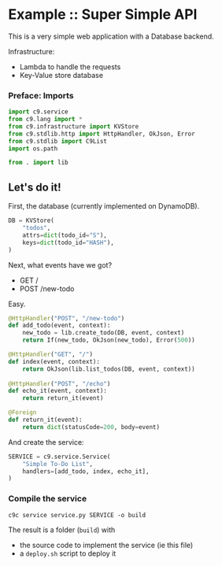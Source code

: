 # Example :: Super Simple API

This is a very simple web application with a Database backend.

Infrastructure:
- Lambda to handle the requests
- Key-Value store database


### Preface: Imports

```python tangle:service.py
import c9.service
from c9.lang import *
from c9.infrastructure import KVStore
from c9.stdlib.http import HttpHandler, OkJson, Error
from c9.stdlib import C9List
import os.path

from . import lib
```

## Let's do it!

First, the database (currently implemented on DynamoDB).

```python tangle:service.py
DB = KVStore(
    "todos",
    attrs=dict(todo_id="S"),
    keys=dict(todo_id="HASH"),
)
```

Next, what events have we got?
- GET /
- POST /new-todo

Easy.

```python tangle:service.py
@HttpHandler("POST", "/new-todo")
def add_todo(event, context):
    new_todo = lib.create_todo(DB, event, context)
    return If(new_todo, OkJson(new_todo), Error(500))

@HttpHandler("GET", "/")
def index(event, context):
    return OkJson(lib.list_todos(DB, event, context))
    
@HttpHandler("POST", "/echo")
def echo_it(event, context):
    return return_it(event)

@Foreign
def return_it(event):
    return dict(statusCode=200, body=event)
```

And create the service:

```python tangle:service.py
SERVICE = c9.service.Service(
    "Simple To-Do List",
    handlers=[add_todo, index, echo_it],
)
```

### Compile the service

```shell
c9c service service.py SERVICE -o build
```

The result is a folder (`build`) with
- the source code to implement the service (ie this file)
- a `deploy.sh` script to deploy it

